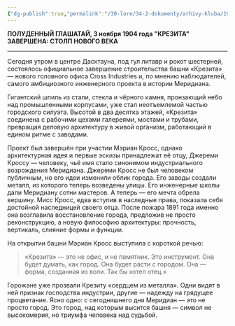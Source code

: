 ```yaml
---
{"dg-publish":true,"permalink":"/30-lore/34-2-dokumenty/arhivy-kluba/1904-11-03-krezita-zaver-sh-ena/","tags":["мир/документ"]}
---
```


**ПОЛУДЕННЫЙ ГЛАШАТАЙ, 3 ноября 1904 года
"КРЕЗИТА" ЗАВЕРШЕНА: СТОЛП НОВОГО ВЕКА**

---

Сегодня утром в центре Дасктауна, под гул литавр и рокот шестерней, состоялось официальное завершение строительства башни «Крезита» — нового головного офиса Cross Industries и, по мнению наблюдателей, самого амбициозного инженерного проекта в истории Меридиана.

Гигантский шпиль из стали, стекла и чёрного камня, пронзающий небо над промышленными корпусами, уже стал неотъемлемой частью городского силуэта. Высотой в два десятка этажей, «Крезита» соединена с рабочими цехами галереями, мостами и трубами, превращая деловую архитектуру в живой организм, работающий в едином ритме с заводами.

Проект был завершён при участии Мэриан Кросс, однако архитектурная идея и первые эскизы принадлежат её отцу, Джереми Кроссу — человеку, чьё имя стало синонимом индустриального возрождения Меридиана. Джереми Кросс не был человеком публичным, но его идеи изменили облик города. Его заводы создали металл, из которого теперь возведены улицы. Его инженерные школы дали Меридиану сотни мастеров. А теперь — его мечта обрела вершину. 
Мисс Кросс, едва вступив в наследные права, показала себя достойной наследницей своего отца. После пожара 1891 года именно она возглавила восстановление города, предложив не просто реконструкцию, а новую философию архитектуры: прочность, вертикаль, слияние формы и функции.

На открытии башни Мэриан Кросс выступила с короткой речью:

> «Крезита» — это не офис, и не памятник. Это инструмент. Она будет думать, как город. Она будет расти с городом. Она — форма, созданная из воли. Так бы хотел отец.»

Горожане уже прозвали Крезиту «сердцем из металла». Одни видят в ней признак господства индустрии, другие — надежду на грядущее процветание. Ясно одно: с сегодняшнего дня Меридиан — это не просто город. Это город, над которым высится башня — символ не высокомерия, но триумфа человека над судьбой.